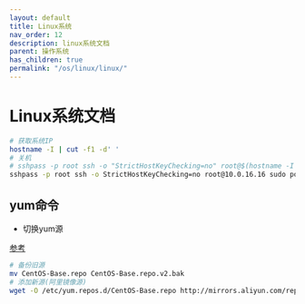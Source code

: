 ```yaml
---
layout: default
title: Linux系统
nav_order: 12
description: linux系统文档
parent: 操作系统
has_children: true
permalink: "/os/linux/linux/"
---
```


# Linux系统文档

```bash
# 获取系统IP
hostname -I | cut -f1 -d' '
# 关机
# sshpass -p root ssh -o "StrictHostKeyChecking=no" root@$(hostname -I | cut -f1 -d' ') "sudo poweroff"
sshpass -p root ssh -o StrictHostKeyChecking=no root@10.0.16.16 sudo poweroff
```

## yum命令

- 切换yum源

[参考](https://developer.aliyun.com/article/675241)

```bash
# 备份旧源
mv CentOS-Base.repo CentOS-Base.repo.v2.bak
# 添加新源(阿里镜像源)
wget -O /etc/yum.repos.d/CentOS-Base.repo http://mirrors.aliyun.com/repo/Centos-7.repo

```
